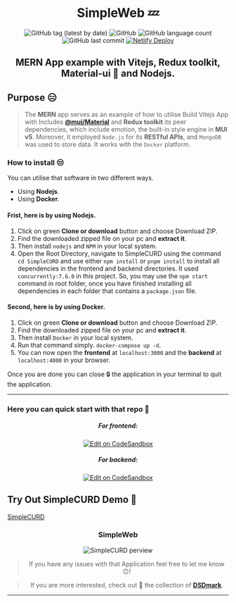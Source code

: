 <div align="center">

# SimpleWeb 💤

![GitHub tag (latest by date)](https://img.shields.io/github/v/tag/DSDmark/SimpleWeb)
![GitHub](https://img.shields.io/github/license/DSDmark/SimpleWeb)
![GitHub language count](https://img.shields.io/github/languages/count/DSDmark/SimpleWeb)
![GitHub last commit](https://img.shields.io/github/last-commit/DSDmark/SimpleWeb)
[![Netlify Deploy](https://github.com/DSDmark/SimpleWeb/actions/workflows/main.yml/badge.svg)](https://github.com/DSDmark/SimpleWeb/actions/workflows/main.yml)

##  MERN App example with Vitejs, Redux toolkit, Material-ui 🚀 and Nodejs.

<div align="left">

## Purpose 😑

> The **MERN** app serves as an example of how to utilise Build Vitejs App with Includes [**@mui/Material**](mui.com/) and **Redux toolkit** its peer dependencies, which include emotion, the built-in style engine in **MUI v5**. Moreover, it employed `Node.js` for its **RESTful APIs**, and `MongoDB` was used to store data. It works with the `Docker` platform.

</div>

<div align="left">

### How to install 😒

You can utilise that software in two different ways.

- Using **Nodejs**. 
- Using **Docker**. 

#### Frist, here is by using **Nodejs**.

1. Click on green **Clone or download** button and choose Download ZIP.
2. Find the downloaded zipped file on your pc and **extract it**.
3. Then install `nodejs` and `NPM` in your local system.
4. Open the Root Directory, navigate to SimpleCURD using the command `cd SimpleCURD` and use either `npm install` or `pnpm install` to install all dependencies in the frontend and backend directories.
It used `concurrently:7.6.0` in this project. So, you may use the `npm start` command in root folder, once you have finished installing all dependencies in each folder that contains a `package.json` file. 

#### Second, here is by using **Docker**.

1. Click on green **Clone or download** button and choose Download ZIP.
2. Find the downloaded zipped file on your pc and **extract it**.
3. Then install `Docker` in your local system.
4. Run that command simply.
`docker-compose up -d`.
5. You can now open the **frontend** at `localhost:3000` and the **backend** at `localhost:4000` in your browser.

Once you are done you can close 🔒 the application in your terminal to quit the application.

</div>

---

<div align="left">

### Here you can quick start with that repo 👼

</div>
<!-- #default-branch-switch -->

##### For frontend:

[![Edit on CodeSandbox](https://codesandbox.io/static/img/play-codesandbox.svg)](https://githubbox.com/DSDmark/SimpleCURD/tree/main/frontend)

<!-- #default-branch-switch -->

##### For backend:

[![Edit on CodeSandbox](https://codesandbox.io/static/img/play-codesandbox.svg)](https://githubbox.com/DSDmark/SimpleCURD/tree/main/backend)


<div align="left">

## Try Out SimpleCURD Demo 🚀

<a href="https://simplewebs.netlify.app" alt="SimpleWeb">SimpleCURD</a>

</div>


### SimpleWeb

![SimpleCURD perview](./assets/perview.gif "SimpleCURD")

> If you have any issues with that Application feel free to let me know 🙃!

> If you are more interested, check out 🥺 the collection of [ **DSDmark**](https://github.com/DSDmark"DSDmark").


---

</div>
